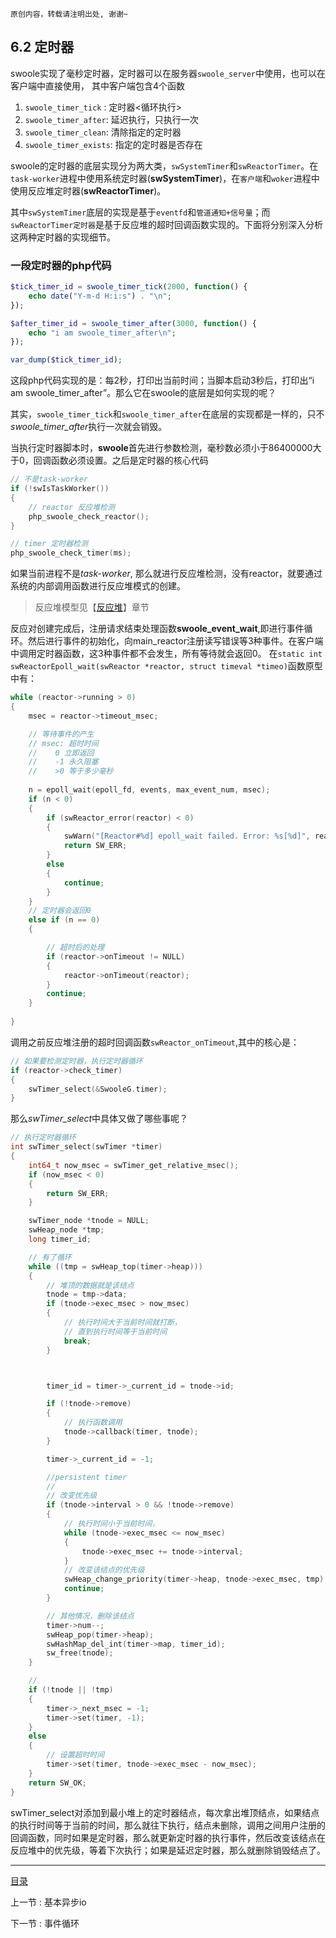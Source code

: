 ```
原创内容，转载请注明出处, 谢谢~
```

## 6.2 定时器

swoole实现了毫秒定时器，定时器可以在服务器`swoole_server`中使用，也可以在客户端中直接使用，
其中客户端包含4个函数

1. `swoole_timer_tick` : 定时器<循环执行>
2. `swoole_timer_after`: 延迟执行，只执行一次
3. `swoole_timer_clean`: 清除指定的定时器
4. `swoole_timer_exists`: 指定的定时器是否存在

swoole的定时器的底层实现分为两大类，`swSystemTimer`和`swReactorTimer`。在`task-worker`进程中使用系统定时器(**swSystemTimer**)，在`客户端`和`woker`进程中使用反应堆定时器(**swReactorTimer**)。


其中`swSystemTimer`底层的实现是基于`eventfd`和`管道通知+信号量`；而`swReactorTimer定时器`是基于反应堆的超时回调函数实现的。下面将分别深入分析这两种定时器的实现细节。

### 一段定时器的php代码

```php
$tick_timer_id = swoole_timer_tick(2000, function() {
    echo date("Y-m-d H:i:s") . "\n";
});

$after_timer_id = swoole_timer_after(3000, function() {
    echo "i am swoole_timer_after\n";
});

var_dump($tick_timer_id);

```

这段php代码实现的是：每2秒，打印出当前时间；当脚本启动3秒后，打印出“i am swoole_timer_after”。那么它在swoole的底层是如何实现的呢？

其实，`swoole_timer_tick`和`swoole_timer_after`在底层的实现都是一样的，只不*swoole_timer_after*执行一次就会销毁。

当执行定时器脚本时，**swoole**首先进行参数检测，毫秒数必须小于86400000大于0，回调函数必须设置。之后是定时器的核心代码

```c
// 不是task-worker
if (!swIsTaskWorker())
{
    // reactor 反应堆检测
    php_swoole_check_reactor();
}

// timer 定时器检测
php_swoole_check_timer(ms);
```

如果当前进程不是*task-worker*, 那么就进行反应堆检测，没有reactor，就要通过系统的内部调用函数进行反应堆模式的创建。

> 反应堆模型见【[反应堆](http://baidu.com)】章节

反应对创建完成后，注册请求结束处理函数**swoole_event_wait**,即进行事件循环。然后进行事件的初始化，向main_reactor注册读写错误等3种事件。在客户端中调用定时器函数，这3种事件都不会发生，所有等待就会返回0。
在`static int swReactorEpoll_wait(swReactor *reactor, struct timeval *timeo)`函数原型中有：

```c
while (reactor->running > 0)
{
    msec = reactor->timeout_msec;

    // 等待事件的产生
    // msec: 超时时间
    //    0 立即返回
    //    -1 永久阻塞
    //    >0 等于多少毫秒
      
    n = epoll_wait(epoll_fd, events, max_event_num, msec);
    if (n < 0)
    {
        if (swReactor_error(reactor) < 0)
        {
            swWarn("[Reactor#%d] epoll_wait failed. Error: %s[%d]", reactor_id, strerror(errno), errno);
            return SW_ERR;
        }
        else
        {
            continue;
        }
    }
    // 定时器会返回0
    else if (n == 0)
    {

        // 超时后的处理
        if (reactor->onTimeout != NULL)
        {
            reactor->onTimeout(reactor);
        }
        continue;
    }
        
}
```
调用之前反应堆注册的超时回调函数`swReactor_onTimeout`,其中的核心是：

```c
// 如果要检测定时器，执行定时器循环
if (reactor->check_timer)
{
    swTimer_select(&SwooleG.timer);
}
```

那么*swTimer_select*中具体又做了哪些事呢？

```c
// 执行定时器循环
int swTimer_select(swTimer *timer)
{
    int64_t now_msec = swTimer_get_relative_msec();
    if (now_msec < 0)
    {
        return SW_ERR;
    }

    swTimer_node *tnode = NULL;
    swHeap_node *tmp;
    long timer_id;

    // 有了循环
    while ((tmp = swHeap_top(timer->heap)))
    {
        // 堆顶的数据就是该结点
        tnode = tmp->data;
        if (tnode->exec_msec > now_msec)
        {
            // 执行时间大于当前时间就打断，
            // 直到执行时间等于当前时间
            break;
        }



        timer_id = timer->_current_id = tnode->id;

        if (!tnode->remove)
        {
            // 执行函数调用
            tnode->callback(timer, tnode);
        }

        timer->_current_id = -1;

        //persistent timer
        //
        // 改变优先级
        if (tnode->interval > 0 && !tnode->remove)
        {
            // 执行时间小于当前时间，
            while (tnode->exec_msec <= now_msec)
            {
                tnode->exec_msec += tnode->interval;
            }
            // 改变该结点的优先级
            swHeap_change_priority(timer->heap, tnode->exec_msec, tmp);
            continue;
        }

        // 其他情况，删除该结点
        timer->num--;
        swHeap_pop(timer->heap);
        swHashMap_del_int(timer->map, timer_id);
        sw_free(tnode);
    }

    // 
    if (!tnode || !tmp)
    {
        timer->_next_msec = -1;
        timer->set(timer, -1);
    }
    else
    {
        // 设置超时时间
        timer->set(timer, tnode->exec_msec - now_msec);
    }
    return SW_OK;
}
```

swTimer_select对添加到最小堆上的定时器结点，每次拿出堆顶结点，如果结点的执行时间等于当前的时间，那么就往下执行，结点未删除，调用之间用户注册的回调函数，同时如果是定时器，那么就更新定时器的执行事件，然后改变该结点在反应堆中的优先级，等着下次执行；如果是延迟定时器，那么就删除销毁结点了。



---

[目录](../README.md)

上一节 : 基本异步io

下一节 : 事件循环
